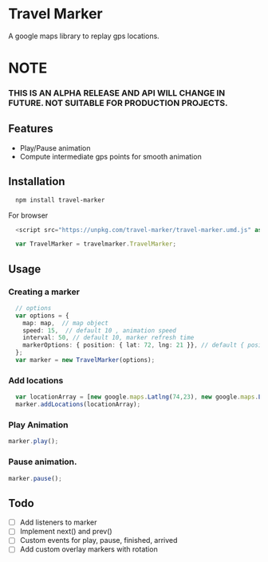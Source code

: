 # Travel Marker

A google maps library to replay gps locations.

# NOTE
### THIS IS AN ALPHA RELEASE AND API WILL CHANGE IN FUTURE. NOT SUITABLE FOR PRODUCTION PROJECTS.

## Features
- Play/Pause animation
- Compute intermediate gps points for smooth animation

## Installation
```bash
  npm install travel-marker
```

For browser

```typescript
  <script src="https://unpkg.com/travel-marker/travel-marker.umd.js" async>

  var TravelMarker = travelmarker.TravelMarker;
```

## Usage

### Creating a marker

```typescript
  // options
  var options = {
    map: map,  // map object
    speed: 15,  // default 10 , animation speed
    interval: 50, // default 10, marker refresh time
    markerOptions: { position: { lat: 72, lng: 21 }}, // default { position: { lat: 0, lng: 0 }}
  };
  var marker = new TravelMarker(options);
```

### Add locations
```typescript
  var locationArray = [new google.maps.Latlng(74,23), new google.maps.LatLng(74.02,23.02), new google.maps.LatLng(74.04, 23.04)];
  marker.addLocations(locationArray);
```

### Play Animation
```typescript
marker.play();
```

### Pause animation.
```typescript
marker.pause();
```

## Todo
- [ ] Add listeners to marker
- [ ] Implement next() and prev()
- [ ] Custom events for play, pause, finished, arrived
- [ ] Add custom overlay markers with rotation
